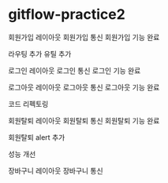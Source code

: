 # gitflow-practice2

회원가입 레이아웃
회원가입 통신
회원가입 기능 완료

라우팅 추가
유틸 추가

로그인 레이아웃
로그인 통신
로그인 기능 완료

로그아웃 레이아웃
로그아웃 통신
로그아웃 기능 완료

코드 리펙토링

회원탈퇴 레이아웃
회원탈퇴 통신
회원탈퇴 기능 완료

회원탈퇴 alert 추가

성능 개선

장바구니 레이아웃
장바구니 통신

